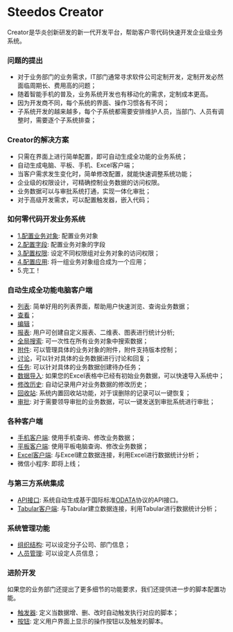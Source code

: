 # Steedos Creator
Creator是华炎创新研发的新一代开发平台，帮助客户零代码快速开发企业级业务系统。

### 问题的提出
- 对于业务部门的业务需求，IT部门通常寻求软件公司定制开发，定制开发必然面临周期长、费用高的问题；
- 随着智能手机的普及，业务系统开发也有移动化的需求，定制成本更高。
- 因为开发商不同，每个系统的界面、操作习惯各有不同；
- 子系统开发的越来越多，每个子系统都需要安排维护人员，当部门、人员有调整时，需要逐个子系统排查；

### Creator的解决方案
- 只需在界面上进行简单配置，即可自动生成全功能的业务系统；
- 自动生成电脑、平板、手机、Excel客户端；
- 当客户需求发生变化时，简单修改配置，就能快速调整系统功能；
- 企业级的权限设计，可精确控制业务数据的访问权限。
- 业务数据可以与审批系统打通，实现一体化审批；
- 对于高级开发需求，可以配置触发器，嵌入代码；

### 如何零代码开发业务系统
- [1.配置业务对象](object.md): 配置业务对象
- [2.配置字段](field.md): 配置业务对象的字段
- [3.配置权限](permission.md): 设定不同权限组对业务对象的访问权限；
- [4.配置应用](app.md): 将一组业务对象组合成为一个应用；
- 5.完工！

### 自动生成全功能电脑客户端
- [列表](listview.md): 简单好用的列表界面，帮助用户快速浏览、查询业务数据；
- [查看](record.md)；
- [编辑](edit.md)；
- [报表](reports.md): 用户可创建自定义报表、二维表、图表进行统计分析;
- [全局搜索](search.md): 可一次性在所有业务对象中搜索数据；
- [附件](attachment.md): 可以管理具体的业务对象的附件，附件支持版本控制；
- [讨论](chatter.md)，可以针对具体的业务数据进行讨论和回复；
- [任务](task.md): 可以针对具体的业务数据创建待办任务；
- [数据导入](import.md): 如果您的Excel表格中已经有初始业务数据，可以快速导入系统中；
- [修改历史](history.md): 自动记录用户对业务数据的修改历史；
- [回收站](trash.md): 系统内置回收站功能，对于误删除的记录可以一键恢复；
- [审批](workflow.md): 对于需要领导审批的业务数据，可以一键发送到审批系统进行审批；

### 各种客户端
- [手机客户端](mobile.md): 使用手机查询、修改业务数据；
- [平板客户端](ipad.md): 使用平板电脑查询、修改业务数据；
- [Excel客户端](excel.md): 与Excel建立数据连接，利用Excel进行数据统计分析；
- 微信小程序: 即将上线；

### 与第三方系统集成
- [API接口](odata.md): 系统自动生成基于国际标准[ODATA](http://www.odata.org/)协议的API接口。
- [Tabular客户端](tabular.md): 与Tabular建立数据连接，利用Tabular进行数据统计分析；

### 系统管理功能
- [组织结构](organization.md): 可以设定分子公司、部门信息；
- [人员管理](space_user.md): 可以设定人员信息；

### 进阶开发
如果您的业务部门还提出了更多细节的功能要求，我们还提供进一步的脚本配置功能。
- [触发器](triggers.md): 定义当数据增、删、改时自动触发执行对应的脚本；
- [按钮](actions.md): 定义用户界面上显示的操作按钮以及触发的脚本。

